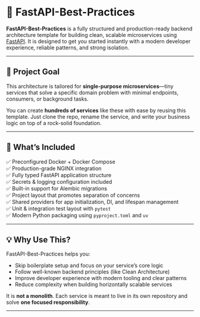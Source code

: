 # 🚀 FastAPI-Best-Practices

**FastAPI-Best-Practices** is a fully structured and production-ready backend architecture template for building clean, scalable microservices using [FastAPI](https://fastapi.tiangolo.com/). It is designed to get you started instantly with a modern developer experience, reliable patterns, and strong isolation.

---

## 🎯 Project Goal

This architecture is tailored for **single-purpose microservices**—tiny services that solve a specific domain problem with minimal endpoints, consumers, or background tasks.

You can create **hundreds of services** like these with ease by reusing this template. Just clone the repo, rename the service, and write your business logic on top of a rock-solid foundation.

---

## 🔧 What’s Included

✅ Preconfigured Docker + Docker Compose  
✅ Production-grade NGINX integration  
✅ Fully typed FastAPI application structure  
✅ Secrets & logging configuration included  
✅ Built-in support for Alembic migrations  
✅ Project layout that promotes separation of concerns  
✅ Shared providers for app initialization, DI, and lifespan management  
✅ Unit & integration test layout with `pytest`  
✅ Modern Python packaging using `pyproject.toml` and `uv`  

---

## 💡 Why Use This?

FastAPI-Best-Practices helps you:

- Skip boilerplate setup and focus on your service’s core logic
- Follow well-known backend principles (like Clean Architecture)
- Improve developer experience with modern tooling and clear patterns
- Reduce complexity when building horizontally scalable services

It is **not a monolith**. Each service is meant to live in its own repository and solve **one focused responsibility**.

---
